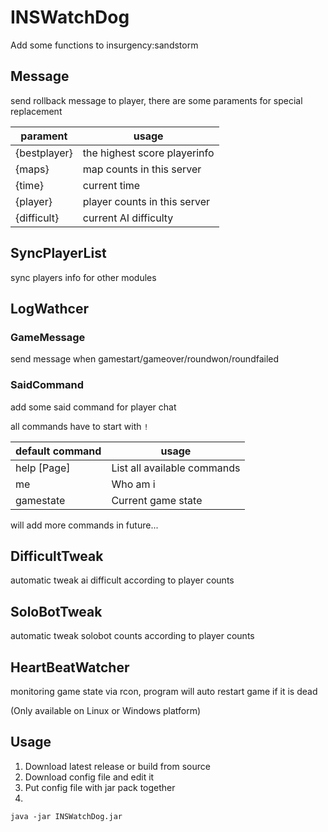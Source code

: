 # INSWatchDog
 Add some functions to insurgency:sandstorm

 ## Message

send rollback message to player, there are some paraments for special replacement

|parament|usage|
|----|----|
|{bestplayer}|the highest score playerinfo|
|{maps}|map counts in this server|
|{time}|current time|
|{player}|player counts in this server|
|{difficult}| current AI difficulty|

## SyncPlayerList

sync players info for other modules

## LogWathcer

### GameMessage

send message when gamestart/gameover/roundwon/roundfailed

### SaidCommand

add some said command for player chat

all commands have to start with `!`

|default command|usage|
|----|----|
|help [Page]|List all available commands|
|me|Who am i|
|gamestate|Current game state|

will add more commands in future...

## DifficultTweak

automatic tweak ai difficult according to player counts

## SoloBotTweak

automatic tweak solobot counts according to player counts

## HeartBeatWatcher

monitoring game state via rcon, program will auto restart game if it is dead

(Only available on Linux or Windows platform)

## Usage

1. Download latest release or build from source
2. Download config file and edit it
3. Put config file with jar pack together
4. 

```
java -jar INSWatchDog.jar
```
